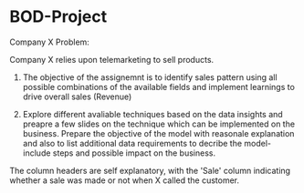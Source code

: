 # BOD-Project
Company X Problem:


Company X relies upon telemarketing to sell products. 

1. The objective of the assignemnt is to identify sales pattern using all possible combinations of the available fields and implement learnings to drive overall sales (Revenue)


2. Explore different avaliable techniques based on the data insights and preapre a few slides on the technique which can be implemented on the business. 
   Prepare the objective of the model with reasonale explanation and also to list additional data requirements to decribe the model- include steps and possible impact on the business.


The column headers are self explanatory, with the 'Sale' column indicating whether a sale was made or not when X called the customer.
